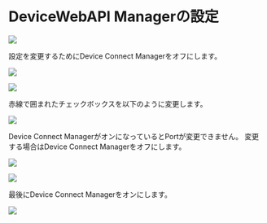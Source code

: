 # DeviceWebAPI Managerの設定

![](/img/setting001.png)

設定を変更するためにDevice Connect Managerをオフにします。

![](/img/setting002.png)

![](/img/setting003.png)

赤線で囲まれたチェックボックスを以下のように変更します。

![](/img/setting004.png)

Device Connect ManagerがオンになっているとPortが変更できません。
変更する場合はDevice Connect Managerをオフにします。

![](/img/setting005.png)

![](/img/setting006.png)

最後にDevice Connect Managerをオンにします。

![](/img/setting007.png)
